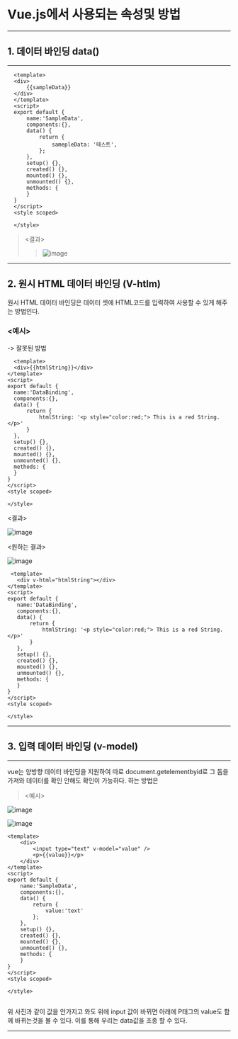 # Vue.js에서 사용되는 속성및 방법
-----
  ## 1. 데이터 바인딩 data()
-----  
  ```
    <template>
    <div>
        {{sampleData}}
    </div> 
    </template>
    <script>
    export default {
        name:'SampleData',
        components:{},
        data() {
            return {
                samepleData: '테스트',
            };
        },
        setup() {},
        created() {},
        mounted() {},
        unmounted() {},
        methods: {
        }
    }
    </script>
    <style scoped>

    </style>
  ```
  > <결과>
  >> ![image](https://user-images.githubusercontent.com/85658845/173479190-610fe7ec-ab02-469f-86a4-382a4d43ec74.png)
  -----
  ## 2. 원시 HTML 데이터 바인딩 (V-htlm)
  원시 HTML 데이터 바인딩은 데이터 셋에 HTML코드를 입력하여 사용할 수 있게 해주는 방법인다.
  ### <예시>
  -> 잘못된 방법
  ```
    <template> 
    <div>{{htmlString}}</div>
</template>
<script>
export default {
    name:'DataBinding',
    components:{},
    data() {
        return {
            htmlString: '<p style="color:red;"> This is a red String.</p>'
        }
    },
    setup() {},
    created() {},
    mounted() {},
    unmounted() {},
    methods: {
    }
}
</script>
<style scoped> 

</style>
  ```
  <결과>
 
 ![image](https://user-images.githubusercontent.com/85658845/173479976-b96bf1cf-9cc3-4932-9b2b-39310c81add0.png)
 
 <원하는 결과>
 
 ![image](https://user-images.githubusercontent.com/85658845/173480087-156261bf-f429-4165-9851-cb32a1281d67.png)
 
 ```
  <template> 
    <div v-html="htmlString"></div>
</template>
<script>
export default {
    name:'DataBinding',
    components:{},
    data() {
        return {
            htmlString: '<p style="color:red;"> This is a red String.</p>'
        }
    },
    setup() {},
    created() {},
    mounted() {},
    unmounted() {},
    methods: {
    }
}
</script>
<style scoped> 

</style>
 ```
-----

## 3. 입력 데이터 바인딩 (v-model)

-----
vue는 양방향 데이터 바인딩을 지원하여 따로 document.getelementbyid로 그 돔을 가져와 데이터를 확인 안해도 확인이 가능하다.
하는 방법은
> <예시>

![image](https://user-images.githubusercontent.com/85658845/173485643-6e3a8e71-f5ba-47a1-8255-7be20613d77c.png)

![image](https://user-images.githubusercontent.com/85658845/173485665-58339333-6803-4889-b292-ed5516565c6f.png)


```
<template>
    <div>
        <input type="text" v-model="value" />
        <p>{{value}}</p>
    </div> 
</template>
<script>
export default {
    name:'SampleData',
    components:{},
    data() {
        return {
            value:'text'
        };
    },
    setup() {},
    created() {},
    mounted() {},
    unmounted() {},
    methods: {
    }
}
</script>
<style scoped>

</style>
  
```

위 사진과 같이 값을 안가지고 와도 위에 input 값이 바뀌면 아래에 P태그의 value도 함께 바뀌는것을 볼 수 있다.
이를 통해 우리는 data값을 조종 할 수 있다.

-----


  
  
  
